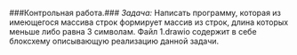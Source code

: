 ###Контрольная работа.###
*Задача:*
Написать программу, которая из имеющегося массива строк формирует массив из строк, длина которых меньше либо равна 3 символам.
Файл 1.drawio содержит в себе блоксхему описывающую реализацию данной задачи.

